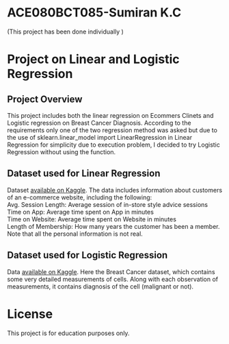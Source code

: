 # ACE080BCT085-Sumiran K.C
(This project has been done individually )
# Project on Linear and Logistic Regression
## Project Overview
This project includes both the linear regression on Ecommers Clinets and Logistic regression on Breast Cancer Diagnosis. According to the requirements only one of the two regression method was asked but due to the use of sklearn.linear_model import LinearRegression in Linear Regression for simplicity due to execution problem, I decided to try Logistic Regression without using the function.
## Dataset used for Linear Regression
Dataset [available on Kaggle](https://www.kaggle.com/datasets/kolawale/focusing-on-mobile-app-or-website). The data includes information about customers of an e-commerce website, including the following:  
Avg. Session Length: Average session of in-store style advice sessions  
Time on App: Average time spent on App in minutes  
Time on Website: Average time spent on Website in minutes   
Length of Membership: How many years the customer has been a member. Note that all the personal information is not real.  
## Dataset used for Logistic Regression
Data [available on Kaggle](https://www.kaggle.com/datasets/uciml/breast-cancer-wisconsin-data). Here the Breast Cancer dataset, which contains some very detailed measurements of cells. Along with each observation of measurements, it contains diagnosis of the cell (malignant or not).
# License
This project is for education purposes only.




